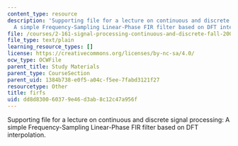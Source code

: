 ```yaml
---
content_type: resource
description: 'Supporting file for a lecture on continuous and discrete signal processing:
  A simple Frequency-Sampling Linear-Phase FIR filter based on DFT interpolation.'
file: /courses/2-161-signal-processing-continuous-and-discrete-fall-2008/dd8d830060379e46d3ab8c12c47a956f_firfs.m
file_type: text/plain
learning_resource_types: []
license: https://creativecommons.org/licenses/by-nc-sa/4.0/
ocw_type: OCWFile
parent_title: Study Materials
parent_type: CourseSection
parent_uid: 1384b738-e0f5-a04c-f5ee-7fabd3121f27
resourcetype: Other
title: firfs
uid: dd8d8300-6037-9e46-d3ab-8c12c47a956f
---
```

Supporting file for a lecture on continuous and discrete signal processing: A simple Frequency-Sampling Linear-Phase FIR filter based on DFT interpolation.